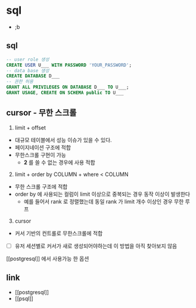 # sql
- ;b

## sql
```sql
-- user role 생성
CREATE USER U___ WITH PASSWORD 'YOUR_PASSWORD';
-- data base 생성
CREATE DATABASE D___ 
-- 권한 허용
GRANT ALL PRIVILEGES ON DATABASE D___ TO U___;
GRANT USAGE, CREATE ON SCHEMA public TO U___
````

## cursor - 무한 스크롤
1. limit + offset
  - 대규모 테이블에서 성능 이슈가 있을 수 있다.
  - 페이지네이션 구조에 적합
  - 무한스크롤 구현이 가능
    - **2** 를 쓸 수 없는 경우에 사용 적합
2. limit + order by COLUMN + where <  COLUMN
  - 무한 스크롤 구조에 적합
  - order by 에 사용되는 컬럼이 limit 이상으로 중복되는 경우 동작 이상이 발생한다
    - 예를 들어서 rank 로 정렬했는데 동일 rank 가 limit 개수 이상인 경우 무한 루프
3. cursor
  - 커서 기반의 컨트롤로 무한스크롤에 적합
  - [ ] 유저 세션별로 커서가 새로 생성되어야하는데 이 방법을 아직 찾아보지 않음

[[postgresql]] 에서 사용가능 한 옵션

## link
- [[postgresql]]
- [[psql]]
